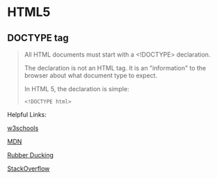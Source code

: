 # HTML5

## DOCTYPE tag

> All HTML documents must start with a <!DOCTYPE> declaration.
> 
> The declaration is not an HTML tag. It is an "information" to the browser about what document type to expect.
> 
> In HTML 5, the declaration is simple:
> 
> `<!DOCTYPE html>`


Helpful Links:

[w3schools](https://www.w3schools.com/)

[MDN](https://developer.mozilla.org/en-US/)

[Rubber Ducking](https://rubberduckdebugging.com/)

[StackOverflow](https://stackoverflow.com/)